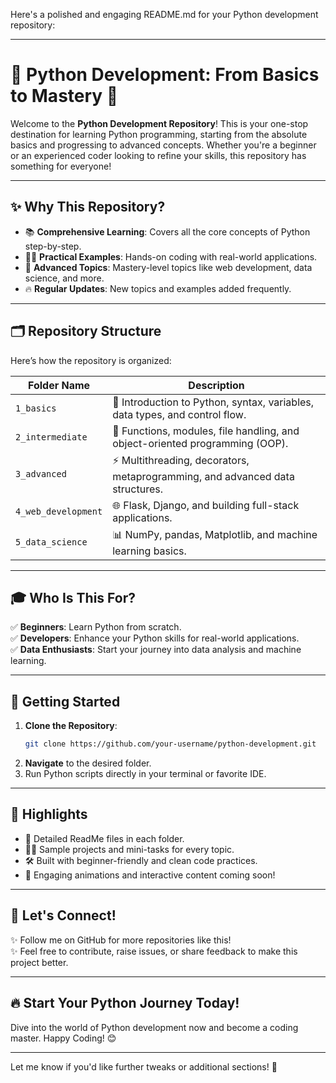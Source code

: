 Here's a polished and engaging README.md for your Python development repository:  

---

# 🐍 Python Development: From Basics to Mastery 🚀  

Welcome to the **Python Development Repository**! This is your one-stop destination for learning Python programming, starting from the absolute basics and progressing to advanced concepts. Whether you're a beginner or an experienced coder looking to refine your skills, this repository has something for everyone!  

---

## ✨ Why This Repository?  

- 📚 **Comprehensive Learning**: Covers all the core concepts of Python step-by-step.  
- 🧑‍💻 **Practical Examples**: Hands-on coding with real-world applications.  
- 🎯 **Advanced Topics**: Mastery-level topics like web development, data science, and more.  
- 🔥 **Regular Updates**: New topics and examples added frequently.  

---

## 🗂️ Repository Structure  

Here’s how the repository is organized:  

| Folder Name         | Description                                                                 |
|---------------------|-----------------------------------------------------------------------------|
| `1_basics`          | 🚀 Introduction to Python, syntax, variables, data types, and control flow. |
| `2_intermediate`    | 🧩 Functions, modules, file handling, and object-oriented programming (OOP). |
| `3_advanced`        | ⚡ Multithreading, decorators, metaprogramming, and advanced data structures. |
| `4_web_development` | 🌐 Flask, Django, and building full-stack applications.                      |
| `5_data_science`    | 📊 NumPy, pandas, Matplotlib, and machine learning basics.                   |

---

## 🎓 Who Is This For?  

✅ **Beginners**: Learn Python from scratch.  
✅ **Developers**: Enhance your Python skills for real-world applications.  
✅ **Data Enthusiasts**: Start your journey into data analysis and machine learning.  

---

## 🚀 Getting Started  

1. **Clone the Repository**:  
   ```bash
   git clone https://github.com/your-username/python-development.git
   ```  
2. **Navigate** to the desired folder.  
3. Run Python scripts directly in your terminal or favorite IDE.  

---

## 🌟 Highlights  

- 📘 Detailed ReadMe files in each folder.  
- 🧑‍🏫 Sample projects and mini-tasks for every topic.  
- 🛠️ Built with beginner-friendly and clean code practices.  
- 🥳 Engaging animations and interactive content coming soon!  

---

## 🌌 Let's Connect!  

✨ Follow me on GitHub for more repositories like this!  
✨ Feel free to contribute, raise issues, or share feedback to make this project better.  

---

## 🔥 Start Your Python Journey Today!  

Dive into the world of Python development now and become a coding master. Happy Coding! 😊  

---

Let me know if you'd like further tweaks or additional sections! 🚀
